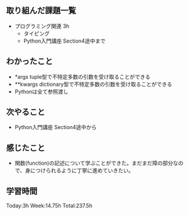 ## 取り組んだ課題一覧
- プログラミング関連 3h
    - タイピング
    - Python入門講座 Section4途中まで
## わかったこと
- *args tuple型で不特定多数の引数を受け取ることができる
- **kwargs dictionary型で不特定多数の引数を受け取ることができる
- Pythonは全て参照渡し
## 次やること
- Python入門講座 Section4途中から
## 感じたこと
- 関数(function)の記述について学ぶことができた。まだまだ障の部分なので、身につけられるように丁寧に進めていきたい。
## 学習時間
Today:3h Week:14.75h Total:237.5h